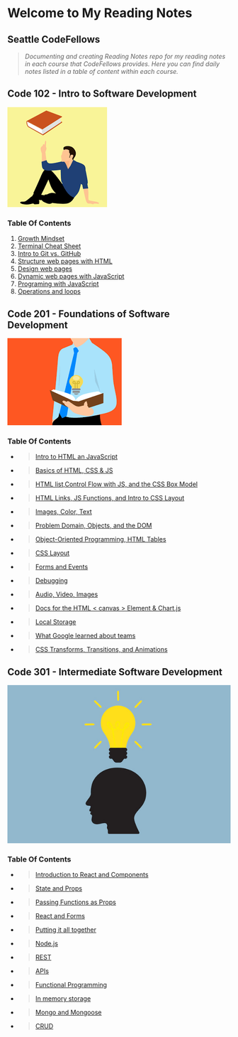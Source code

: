 # Welcome to My Reading Notes

## Seattle CodeFellows

>*Documenting and creating Reading Notes repo for my reading notes in each course that CodeFellows provides.  Here you can find daily notes listed in a table of content within each course.*

## Code 102 - Intro to Software Development

![](images/thinking.png)

### Table Of Contents

1. [Growth Mindset](./102/Day1.md)
2. [Terminal Cheat Sheet](./102/Day2.md)
3. [Intro to Git vs. GitHub](./102/Day3.md)
4. [Structure web pages with HTML](./102/Day4.md)
5. [Design web pages](./102/Day6.md)
6. [Dynamic web pages with JavaScript](./102/Day6.md)
7. [Programing with JavaScript](./102/Day7.md)
8. [Operations and loops](./102/Day8.md)

## Code 201 - Foundations of Software Development

![](images/thinking2.png)

### Table Of Contents

- >[Intro to HTML an JavaScript](./201/class-01.md)
- >[Basics of HTML, CSS & JS](./201/class-02.md)
- >[HTML list,Control Flow with JS, and the CSS Box Model](./201/class-03.md)
- >[HTML Links, JS Functions, and Intro to CSS Layout](./201/class-04.md)
- >[Images, Color, Text](./201/class-05.md)
- >[Problem Domain, Objects, and the DOM](./201/class-06.md)
- >[Object-Oriented Programming, HTML Tables](./201/class-07.md)
- >[CSS Layout](./201/class08.md)
- >[Forms and Events](./201/class09.md)
- >[Debugging](./201/class10.md)
- >[Audio, Video, Images](./201/class-11.md)
- >[Docs for the HTML < canvas > Element & Chart.js](./201/class-12.md)
- >[Local Storage](./201/class-13.md)
- >[What Google learned about teams](./201/class-14.md)
- >[CSS Transforms, Transitions, and Animations](./201/class-14a.md)

## Code 301 - Intermediate Software Development

![](images/bright.jpeg)

### Table Of Contents

- >[Introduction to React and Components](./301/Read01.md)
- >[State and Props](./301/Read02.md)
- >[Passing Functions as Props](./301/Read03.md)
- >[React and Forms](./301/Read04.md)
- >[Putting it all together](./301Read05.md)
- >[Node.js](./301Read06.md)
- >[REST](./301/Read07.md)
- >[APIs](./301/Read08.md)
- >[Functional Programming](./301/Read09.md)
- >[In memory storage](./301/Read10.md)
- >[Mongo and Mongoose](./301/Read11.md)
- >[CRUD](./301/Read12.md)
